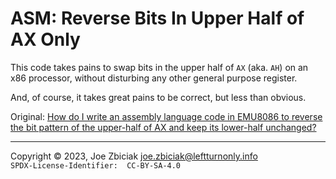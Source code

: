 # ASM: Reverse Bits In Upper Half of AX Only

This code takes pains to swap bits in the upper half of `AX` (aka. `AH`)
on an x86 processor, without disturbing any other general purpose register.

And, of course, it takes great pains to be correct, but less than obvious.

Original: [How do I write an assembly language code in EMU8086 to reverse the bit pattern of the upper-half of AX and keep its lower-half unchanged?](https://www.quora.com/How-do-I-write-an-assembly-language-code-in-EMU8086-to-reverse-the-bit-pattern-of-the-upper-half-of-AX-and-keep-its-lower-half-unchanged/answer/Joe-Zbiciak)

____

Copyright © 2023, Joe Zbiciak <joe.zbiciak@leftturnonly.info>  
`SPDX-License-Identifier:  CC-BY-SA-4.0`

